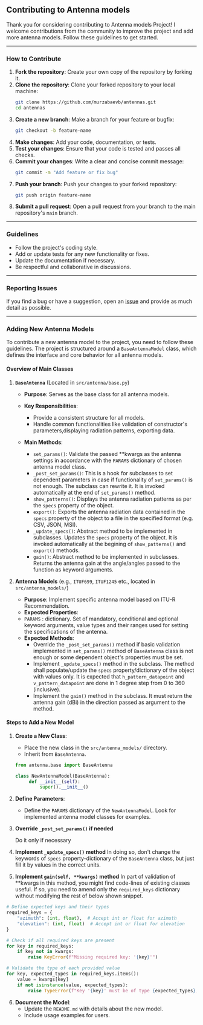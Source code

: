 ## Contributing to Antenna models

Thank you for considering contributing to Antenna models Project! I welcome contributions from the community to improve the project and add more antenna models. Follow these guidelines to get started.

---

### How to Contribute

1. **Fork the repository**: Create your own copy of the repository by forking it.
2. **Clone the repository**: Clone your forked repository to your local machine:
   ```bash
   git clone https://github.com/murzabaevb/antennas.git
   cd antennas
   ```
3. **Create a new branch**: Make a branch for your feature or bugfix:
   ```bash
   git checkout -b feature-name
   ```
4. **Make changes**: Add your code, documentation, or tests.
5. **Test your changes**: Ensure that your code is tested and passes all checks.
6. **Commit your changes**: Write a clear and concise commit message:
   ```bash
   git commit -m "Add feature or fix bug"
   ```
7. **Push your branch**: Push your changes to your forked repository:
   ```bash
   git push origin feature-name
   ```
8. **Submit a pull request**: Open a pull request from your branch to the main repository's `main` branch.

---

### Guidelines

- Follow the project's coding style.
- Add or update tests for any new functionality or fixes.
- Update the documentation if necessary.
- Be respectful and collaborative in discussions.

---

### Reporting Issues

If you find a bug or have a suggestion, open an [issue](https://github.com/murzabaevb/antennas/issues) and provide as much detail as possible.

---

### Adding New Antenna Models

To contribute a new antenna model to the project, you need to follow these guidelines. The project is structured around a `BaseAntennaModel` class, which defines the interface and core behavior for all antenna models.

#### **Overview of Main Classes**

1. **`BaseAntenna`** (Located in `src/antenna/base.py`)
   - **Purpose**: Serves as the base class for all antenna models.
   - **Key Responsibilities**:
     - Provide a consistent structure for all models.
     - Handle common functionalities like validation of constructor's parameters,displaying radiation patterns, exporting data.

   - **Main Methods**:
     - `set_params()`: Validate the passed **kwargs as the antenna settings in accordance with the `PARAMS` dictionary of chosen antenna model class.
     - `_post_set_params()`: This is a hook for subclasses to set dependent parameters in case if functionality of `set_params()` is not enough. The subclass can rewrite it. It is invoked automatically at the end of `set_params()` method.
     - `show_patterns()`: Displays the antenna radiation patterns as per the `specs` property of the object.
     - `export()`: Exports the antenna radiation data contained in the `specs` property of the object to a file in the specified format (e.g. CSV, JSON, MSI).
     - `_update_specs()`: Abstract method to be implemented in subclasses. Updates the `specs` property of the object. It is invoked automatically at the begining of `show_patterns()` and `export()` methods.
     - `gain()`: Abstract method to be implemented in subclasses. Returns the antenna gain at the angle/angles passed to the function as keyword arguments.
     

2. **Antenna Models** (e.g., `ITUF699`, `ITUF1245` etc., located in `src/antenna_models/`)
   - **Purpose**: Implement specific antenna model based on ITU-R Recommendation.
   - **Expected Properties**:
   - `PARAMS` : dictionary. Set of mandatory, conditional and optional keyword arguments, value types and their ranges used for setting the specifications of the antenna.
   - **Expected Methods**:
     - Override the `_post_set_params()` method if basic validation implemented in `set_params()` method of `BaseAntenna` class is not enough or some dependent object's properties must be set.
     - Implement `_update_specs()` method in the subclass. The method shall populate/update the `specs` property/dictionary of the object with values only. It is expected that `h_pattern_datapoint` and `v_pattern_datapoint` are done in 1 degree step from 0 to 360 (inclusive).
     - Implement the `gain()` method in the subclass. It must return the antenna gain (dBi) in the direction passed as argument to the method.

#### **Steps to Add a New Model**

1. **Create a New Class**:
   - Place the new class in the `src/antenna_models/` directory.
   - Inherit from `BaseAntenna`.

   ```python
   from antenna.base import BaseAntenna

   class NewAntennaModel(BaseAntenna):
        def __init__(self):
            super().__init__()
   ```

2. **Define Parameters**:
   - Define the `PARAMS` dictionary of the `NewAntennaModel`. Look for implemented antenna model classes for examples.

3. **Override `_post_set_params()` if needed**
   
    Do it only if necessary 

4. **Implement `_update_specs()` method**
    In doing so, don't change the keywords of `specs` property-dictionary of the `BaseAntenna` class, but just fill it by values in the correct units.
5. **Implement `gain(self, **kwargs)` method**
    In part of validation of **kwargs in this method, you might find code-lines of existing classes useful. If so, you need to amend only the `required_keys` dictionary without modifying the rest of below shown snippet. 
```python
# Define expected keys and their types
required_keys = {
    "azimuth": (int, float),  # Accept int or float for azimuth
    "elevation": (int, float)  # Accept int or float for elevation
}

# Check if all required keys are present
for key in required_keys:
    if key not in kwargs:
        raise KeyError(f"Missing required key: '{key}'")

# Validate the type of each provided value
for key, expected_types in required_keys.items():
    value = kwargs[key]
    if not isinstance(value, expected_types):
        raise TypeError(f"Key '{key}' must be of type {expected_types}, got {type(value).__name__}")
```
6. **Document the Model**:
   - Update the `README.md` with details about the new model.
   - Include usage examples for users.


